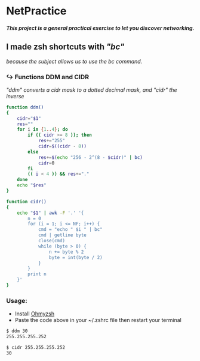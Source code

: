 # NetPractice

#### _This project is a general practical exercise to let you discover networking._

## I made zsh shortcuts with _"bc"_
_because the subject allows us to use the bc command._

### ↪ Functions DDM and CIDR
_"ddm" converts a cidr mask to a dotted decimal mask, and "cidr" the inverse_

```bash
function ddm()
{
	cidr="$1"
	res=""
	for i in {1..4}; do
		if (( cidr >= 8 )); then
			res+="255"
			cidr=$((cidr - 8))
		else
			res+=$(echo "256 - 2^(8 - $cidr)" | bc)
			cidr=0
		fi
		(( i < 4 )) && res+="."
	done
	echo "$res"
}

function cidr()
{
	echo "$1" | awk -F '.' '{
		n = 0
		for (i = 1; i <= NF; i++) {
			cmd = "echo " $i " | bc"
			cmd | getline byte
			close(cmd)
			while (byte > 0) {
				n += byte % 2
				byte = int(byte / 2)
			}
		}
		print n
	}'
}
```

### Usage:
- Install [Ohmyzsh](https://ohmyz.sh/#install)
- Paste the code above in your ~/.zshrc file then restart your terminal

```bash
$ ddm 30
255.255.255.252

$ cidr 255.255.255.252
30
```
